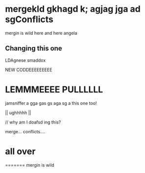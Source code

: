 # mergekld gkhagd k; agjag jga ad sgConflicts

mergin is wild
here and here
angela

## Changing this one

LDAgnese
smaddox

NEW CODDEEEEEEEEE

# LEMMMEEEE PULLLLLL

jamsniffer
a gga gas gs aga sg a
this one too!

|| ughhhhh ||

// why am I doafsd ing this?

merge... conflicts....

# all over

=======
mergin is wild
